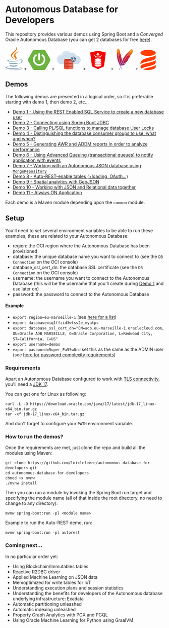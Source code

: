 # Autonomous Database for Developers

This repository provides various demos using Spring Boot and a *Converged* Oracle Autonomous Database (you can get 2 databases for free [here](https://www.oracle.com/cloud/free/)).

![](./doc/img/java-logo.png) + ![](./doc/img/spring-boot-logo.png) + ![](./doc/img/adb-logo.png) + ![](./doc/img/ords-logo.png) + ![](./doc/img/maven-logo.png) + ![](./doc/img/liquibase-logo.png)

## Demos
The following demos are presented in a logical order, so it is preferable starting with demo 1, then demo 2, etc...
- [Demo 1 - Using the REST Enabled SQL Service to create a new database user](./sqlviarest)
- [Demo 2 - Connecting using Spring Boot JDBC](./connecting)
- [Demo 3 - Calling PL/SQL functions to manage database User Locks](./userlocks)
- [Demo 4 - Distinguishing the database consumer groups to use: what and when?](./dbconsumergroups)
- [Demo 5 - Generating AWR and ADDM reports in order to analyze performance](./awrreport)
- [Demo 6 - Using Advanced Queuing (transactional queues) to notify application with events](./transactionalqueue)
- [Demo 7 - Working with an Autonomous JSON database using `MongoRepository`](./mongodbapi)
- [Demo 8 - Auto-REST-enable tables (+loading, OAuth...)](./autorest)
- [Demo 9 - Spatial analytics with GeoJSON](./geojson)
- [Demo 10 - Working with JSON and Relational data together](./relationaljson)
- [Demo 11 - Always ON Application](./alwaysonapp)

Each demo is a Maven module depending upon the `common` module.

## Setup
You'll need to set several environment variables to be able to run these examples, these are related to your Autonomous Database:
- region: the OCI region where the Autonomous Database has been provisioned
- database: the unique database name you want to connect to (see the `DB Connection` on the OCI console)
- database_ssl_cert_dn: the database SSL certificate (see the `DB Connection` on the OCI console)
- username: the username you want to connect to the Autonomous Database 
  (this will be the username that you'll create during [Demo 1](./sqlviarest) and use later on)
- password: the password to connect to the Autonomous Database

#### Example
- `export region=eu-marseille-1` (see [here for a list](https://docs.cloud.oracle.com/en-us/iaas/Content/General/Concepts/regions.htm#top))
- `export database=iq1ffzid3wfss2e_myatps`
- `export database_ssl_cert_dn="CN=adb.eu-marseille-1.oraclecloud.com, OU=Oracle ADB MARSEILLE, O=Oracle Corporation, L=Redwood City, ST=California, C=US"`
- `export username=demos`
- `export password=5uper_Pa55w0rd` set this as the same as the ADMIN user (see [here for password complexity 
  requirements](https://docs.oracle.com/en/cloud/paas/autonomous-database/adbsa/manage-users-create.html#GUID-72DFAF2A-C4C3-4FAC-A75B-846CC6EDBA3F))

### Requirements
Apart an Autonomous Database configured to work with [TLS connectivity](https://blogs.oracle.com/developers/post/securely-connecting-to-autonomous-db-without-a-wallet-using-tls), you'll need a [JDK 17](https://www.oracle.com/java/technologies/downloads/).

You can get one for Linux as following:
```
curl -L -O https://download.oracle.com/java/17/latest/jdk-17_linux-x64_bin.tar.gz
tar -xf jdk-17_linux-x64_bin.tar.gz
```

And don't forget to configure your `PATH` environment variable.

### How to run the demos?
Once the requirements are met, just clone the repo and build all the modules using Maven:
```
git clone https://github.com/loiclefevre/autonomous-database-for-developers.git
cd autonomous-database-for-developers
chmod +x mvnw 
./mvnw install 
```

Then you can run a module by invoking the Spring Boot run target and specifying the module name (all of that inside the root directory, no need to change to any directory):
```
mvnw spring-boot:run -pl <module name>
```
Example to run the Auto-REST demo, run:
```
mvnw spring-boot:run -pl autorest
```

### Coming next...
In no particular order yet:
- Using Blockchain/Immutables tables
- Reactive R2DBC driver 
- Applied Machine Learning on JSON data
- Memoptimized for write tables for IoT
- Understanding execution plans and session statistics
- Understanding the benefits for developers of the Autonomous database underlying infrastructure: Exadata
- Automatic partitioning unleashed
- Automatic indexing unleashed
- Property Graph Analytics with PGX and PGQL
- Using Oracle Machine Learning for Python using GraalVM

[//]: <> (RD2BC https://boottechnologies-ci.medium.com/spring-data-r2dbc-with-postgresql-database-on-amazon-rds-71864ab9af38)

[//]: <> (OML4Py https://asktom.oracle.com/pls/apex/asktom.search?oh=17401)
[//]: <> (OML4Py https://blogs.oracle.com/machinelearning/)
[//]: <> (OML4Py https://asktom.oracle.com/pls/apex/f?p=100:551::::551:P551_CLASS_ID,P551_INVITED:15741,N&cs=143C257921A735F18DBC7650B4E24685E)

